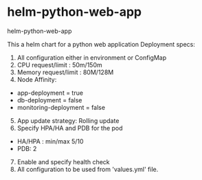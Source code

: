 # helm-python-web-app
helm-python-web-app

This a helm chart for a python web application
Deployment specs:
1. All configuration either in environment or ConfigMap 
2. CPU request/limit : 50m/150m
3. Memory request/limit : 80M/128M
4. Node Affinity:
- app-deployment = true
- db-deployment = false
- monitoring-deployment = false
5. App update strategy: Rolling update 
6. Specify HPA/HA and PDB for the pod
- HA/HPA : min/max 5/10
- PDB: 2
7. Enable and specify health check
8. All configuration to be used from 'values.yml' file.
